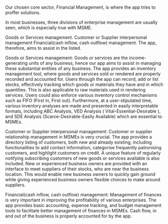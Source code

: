 Our chosen core sector, Financial Management, is where the app tries to proffer solutions.

In most businesses, three divisions of enterprise management are usually seen, which is especially true with MSME.

Goods or Services management.
Customer or Supplier interpersonal management
Financial(cash inflow, cash outflow) management.
The app, therefore, aims to assist in the listed.

Goods or Services management: Goods or services are the income-generating units of any business, hence our app aims to assist in managing these substantial entities of any business. The app provides an inventory management tool, where goods and services sold or rendered are properly recorded and accounted for. Users through the app can record, add or list stocks, effectively tracking which goods or materials they have and in which quantities. This is also applicable to raw materials used in rendering services. Users could also enforce various inventory control mechanisms such as FIFO (First in, First out). Furthermore, at a user-stipulated time, various inventory analyses are made and presented in easily interpretable formats, including ABC Analysis, VED Analysis ( Vital-Essential-Desirable ), and SDE Analysis (Scarce-Desirable-Easily Available) which are essential to MSMEs.

Customer or Supplier interpersonal management: Customer or supplier relationship management in MSMEs is very crucial. The app provides a directory listing of customers, both new and already existing, including functionalities to add contact information, categorise frequently patronising customers, and highlight customers on credit. A unique feature of regularly notifying subscribing customers of new goods or services available is also included. New or experienced business owners are provided with an interface to meet suppliers of their stocks, who are near the business location. This would enable new business owners to quickly gain ground while giving experienced business owners flexible choices to make around suppliers.

Financial(cash inflow, cash outflow) management: Management of finances is very important in improving the profitability of various enterprises. The app provides basic accounting, expense tracking, and budget management tools to facilitate better management of finances in MSMEs. Cash flow, in and out of the business is properly accounted for by the app.
